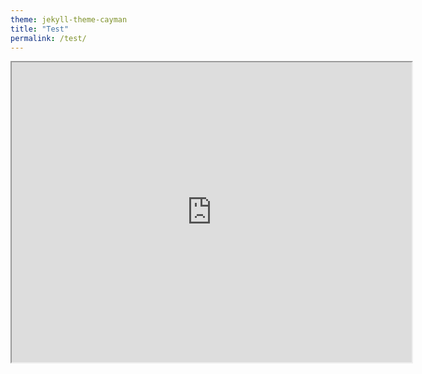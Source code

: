 ```yaml
---
theme: jekyll-theme-cayman
title: "Test"
permalink: /test/
---
```


<iframe src="https://drive.google.com/file/d/1ih_kd81Bzhyhih-BUk5wdqgnQZIHa6tl/view?usp=sharing" width="640" height="480"></iframe>

